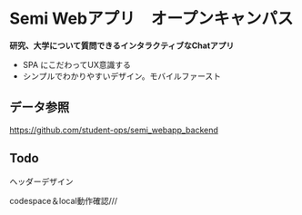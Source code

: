 # Semi Webアプリ　オープンキャンパス

**研究、大学について質問できるインタラクティブなChatアプリ**

- SPA にこだわってUX意識する
- シンプルでわかりやすいデザイン。モバイルファースト

## データ参照

https://github.com/student-ops/semi_webapp_backend

## Todo

ヘッダーデザイン

codespace＆local動作確認///
